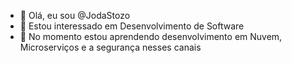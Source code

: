 - 👋 Olá, eu sou @JodaStozo
- 👀 Estou interessado em Desenvolvimento de Software
- 🌱 No momento estou aprendendo desenvolvimento em Nuvem, Microserviços e a segurança nesses canais
<!---
- 💞️ I’m looking to collaborate on ...
- 📫 How to reach me ...
--->

<!---
JodaStozo/JodaStozo is a ✨ special ✨ repository because its `README.md` (this file) appears on your GitHub profile.
You can click the Preview link to take a look at your changes.
--->
